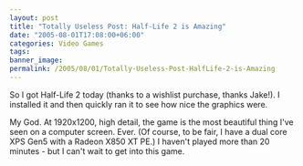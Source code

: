 ```yaml
---
layout: post
title: "Totally Useless Post: Half-Life 2 is Amazing"
date: "2005-08-01T17:08:00+06:00"
categories: Video Games 
tags: 
banner_image: 
permalink: /2005/08/01/Totally-Useless-Post-HalfLife-2-is-Amazing
---
```


So I got Half-Life 2 today (thanks to a wishlist purchase, thanks Jake!). I installed it and then quickly ran it to see how nice the graphics were.

My God. At 1920x1200, high detail, the game is the most beautiful thing I've seen on a computer screen. Ever. (Of course, to be fair, I have a dual core XPS Gen5 with a Radeon X850 XT PE.) I haven't played more than 20 minutes - but I can't wait to get into this game.